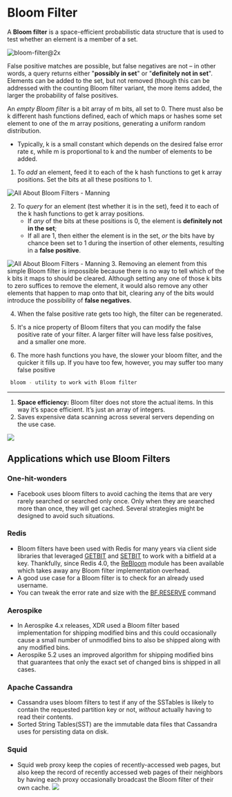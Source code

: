 # Bloom Filter

A  **Bloom filter**  is a space-efficient  probabilistic data structure that is used to test whether an  element is a member of a set.

![bloom-filter@2x](https://blog.cloudflare.com/content/images/2020/02/bloom-filter@2x.png)

False positive matches are possible, but  false negatives are not – in other words, a query returns either "**possibly in set**" or "**definitely not in set**". Elements can be added to the set, but not removed (though this can be addressed with the counting Bloom filter variant, the more items added, the larger the probability of false positives.



An _empty Bloom filter_ is a bit array of m bits, all set to 0. There must also be k different hash functions defined, each of which maps or hashes some set element to one of the m array positions, generating a uniform random distribution. 
- Typically, k is a small constant which depends on the desired false error rate ε, while m is proportional to k and the number of elements to be added.

1. To _add_ an element, feed it to each of the k hash functions to get k array positions. Set the bits at all these positions to 1.

![All About Bloom Filters - Manning](https://freecontent.manning.com/wp-content/uploads/bloom-filters_02.png)


2. To _query_ for an element (test whether it is in the set), feed it to each of the k hash functions to get k array positions.
	- If _any_ of the bits at these positions is 0, the element is **definitely not in the set**;
	- If all are 1, then either the element is in the set, _or_ the bits have by chance been set to 1 during the insertion of other elements, resulting in a **false positive**.


![All About Bloom Filters - Manning](https://freecontent.manning.com/wp-content/uploads/bloom-filters_03.png)
3. Removing an element from this simple Bloom filter is impossible because there is no way to tell which of the k bits it maps to should be cleared. Although setting any one of those k bits to zero suffices to remove the element, it would also remove any other elements that happen to map onto that bit, clearing any of the bits would introduce the possibility of **false negatives**.

4. When the false positive rate gets too high, the filter can be regenerated.

5. It's a nice property of Bloom filters that you can modify the false positive rate of your filter. A larger filter will have less false positives, and a smaller one more.

6. The more hash functions you have, the slower your bloom filter, and the quicker it fills up. If you have too few, however, you may suffer too many false positive

```bash
 bloom - utility to work with Bloom filter
```

---
1.  **Space efficiency:**  Bloom filter does not store the actual items. In this way it’s space efficient. It’s just an array of integers.
2.  Saves expensive data scanning across several servers depending on the use case.

![](https://freecontent.manning.com/wp-content/uploads/bloom-filters_01.png)

## Applications which use Bloom Filters

### One-hit-wonders
- Facebook uses bloom filters to avoid caching the items that are very rarely searched or searched only once. Only when they are searched more than once, they will get cached. Several strategies might be designed to avoid such situations.


### Redis
- Bloom filters have been used with Redis for many years via client side libraries that leveraged  [GETBIT](https://redis.io/commands/getbit)  and  [SETBIT](https://redis.io/commands/setbit)  to work with a bitfield at a key. Thankfully, since Redis 4.0, the  [ReBloom](https://docs.redislabs.com/latest/modules/redisbloom/)  module has been available which takes away any Bloom filter implementation overhead.
- A good use case for a Bloom filter is to check for an already used username.
- You can tweak the error rate and size with the [BF.RESERVE](http://rebloom.io/Commands/#bfreserve) command

### Aerospike
- In Aerospike 4.x releases, XDR used a Bloom filter based implementation for shipping modified bins and this could occasionally cause a small number of unmodified bins to also be shipped along with any modified bins.
- Aerospike 5.2 uses an improved algorithm for shipping modified bins that guarantees that only the exact set of changed bins is shipped in all cases.

### Apache Cassandra
- Cassandra uses bloom filters to test if any of the SSTables is likely to contain the requested partition key or not, _without_ actually having to read their contents.
- Sorted String Tables(SST) are the immutable data files that Cassandra uses for persisting data on disk.

### Squid
- Squid web proxy keep the copies of recently-accessed web pages, but also keep the record of recently accessed web pages of their neighbors by having each proxy occasionally broadcast the Bloom filter of their own cache.
![](https://freecontent.manning.com/wp-content/uploads/bloom-filters_04.png)